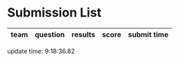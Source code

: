 # Submission List
team    | question  | results  | score | submit time
------|-----:|-----:| ----:|-----


update time:  9:18:36.82 
